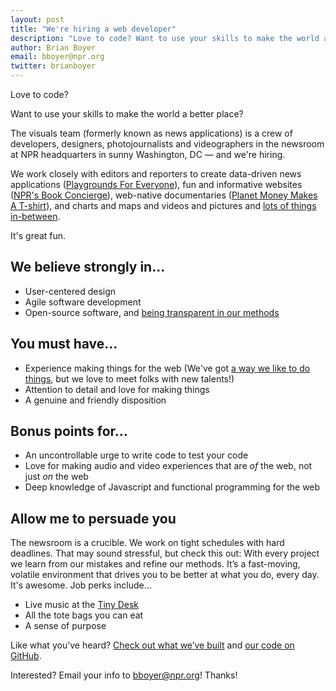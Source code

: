 ```yaml
---
layout: post
title: "We're hiring a web developer"
description: "Love to code? Want to use your skills to make the world a better place? We've got a job for you."
author: Brian Boyer
email: bboyer@npr.org
twitter: brianboyer 
---
```

Love to code?

Want to use your skills to make the world a better place?

The visuals team (formerly known as news applications) is a crew of developers, designers, photojournalists and videographers in the newsroom at NPR headquarters in sunny Washington, DC &mdash; and we're hiring.

We work closely with editors and reporters to create data-driven news applications ([Playgrounds For Everyone](http://apps.npr.org/playgrounds/)), fun and informative websites ([NPR's Book Concierge](http://apps.npr.org/best-books-2013/)), web-native documentaries ([Planet Money Makes A T-shirt](http://apps.npr.org/tshirt/)), and charts and maps and videos and pictures and [lots of things in-between](http://blog.apps.npr.org/apps/).

It's great fun.

## We believe strongly in…
* User-centered design
* Agile software development
* Open-source software, and [being transparent in our methods](http://source.opennews.org/en-US/learning/how-and-why-cross-disciplinary-collaboration-rocks/)

## You must have…
* Experience making things for the web (We've got [a way we like to do things](http://blog.apps.npr.org/2013/02/14/app-template-redux.html), but we love to meet folks with new talents!)
* Attention to detail and love for making things
* A genuine and friendly disposition

## Bonus points for…
* An uncontrollable urge to write code to test your code
* Love for making audio and video experiences that are *of* the web, not just *on* the web
* Deep knowledge of Javascript and functional programming for the web

## Allow me to persuade you
The newsroom is a crucible. We work on tight schedules with hard deadlines. That may sound stressful, but check this out: With every project we learn from our mistakes and refine our methods. It’s a fast-moving, volatile environment that drives you to be better at what you do, every day. It's awesome. Job perks include…

* Live music at the [Tiny Desk](http://www.npr.org/series/tiny-desk-concerts/)
* All the tote bags you can eat
* A sense of purpose

Like what you’ve heard? [Check out what we’ve built](http://blog.apps.npr.org/apps/) and [our code on GitHub](https://github.com/nprapps).

Interested? Email your info to [bboyer@npr.org](mailto:bboyer@npr.org)! Thanks!